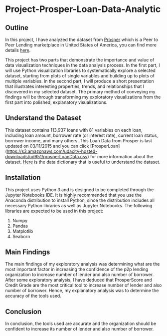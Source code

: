 # Project-Prosper-Loan-Data-Analytic

## Outline ##
In this project, I have analyzed the dataset from [Prosper](https://www.prosper.com) which is a Peer to Peer Lending marketplace in United States of America, you can find more details [here](https://www.prosper.com/about).

This project has two parts that demonstrate the importance and value of data visualization techniques in the data analysis process. In the first part, I will use Python visualization libraries to systematically explore a selected dataset, starting from plots of single variables and building up to plots of multiple variables. In the second part, I will produce a short presentation that illustrates interesting properties, trends, and relationships that I discovered in my selected dataset. The primary method of conveying my findings will be through transforming my exploratory visualizations from the first part into polished, explanatory visualizations.

## Understand the Dataset ##
This dataset contains 113,937 loans with 81 variables on each loan, including loan amount, borrower rate (or interest rate), current loan status, borrower income, and many others. This Loan Data from Prosper is last updated on 03/11/2015 and you can click [ProsperLoan] (https://s3.amazonaws.com/udacity-hosted-downloads/ud651/prosperLoanData.csv) for more information about the dataset. [Here](https://docs.google.com/spreadsheets/d/1gDyi_L4UvIrLTEC6Wri5nbaMmkGmLQBk-Yx3z0XDEtI/edit#gid=0) is the data dictionary that is useful to understand the dataset.

## Installation ##
This project uses Python 3 and is designed to be completed through the Jupyter Notebooks IDE. It is highly recommended that you use the Anaconda distribution to install Python, since the distribution includes all necessary Python libraries as well as Jupyter Notebooks. The following libraries are expected to be used in this project: 
1. Numpy
2. Pandas 
3. Matplotlib
4. Seaborn

## Main Findings ##
The main findings of my exploratory analysis was determining what are the most important factor in increasing the confidence of the p2p lending organization to increase number of lender and also number of borrower. After some exploratory analysis, I have deduced that ProsperScore and Credit Grade are the most critical tool to increase number of lender and also number of borrower. Hence, my explanatory analysis was to determine the accuracy of the tools used. 

## Conclusion ##
In conclusion, the tools used are accurate and the organization should be confident to increase its number of lender and also number of borrower.
